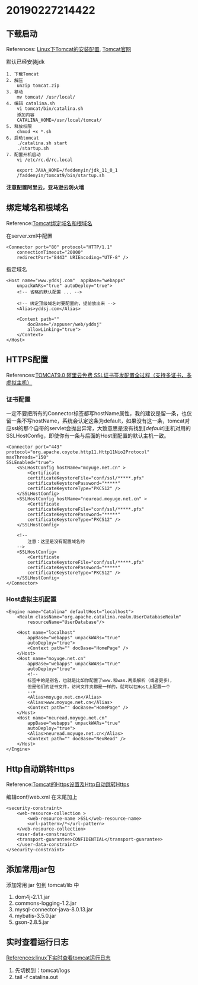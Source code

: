 # 20190227214422
 


## 下载启动
References: [Linux下Tomcat的安装配置](https://blog.csdn.net/zhuying_linux/article/details/6583096), [Tomcat官网](http://tomcat.apache.org/)

默认已经安装jdk
`````
1. 下载Tomcat
2. 解压    
    unzip tomcat.zip
3. 移动    
    mv tomcat/ /usr/local/
4. 编辑 catalina.sh   
    vi tomcat/bin/catalina.sh 
    添加内容
    CATALINA_HOME=/usr/local/tomcat/
5. 释放权限
    chmod +x *.sh
6. 启动tomcat   
    ./catalina.sh start
    ./startup.sh
7. 配置开机启动
    vi /etc/rc.d/rc.local

    export JAVA_HOME=/feddenyin/jdk_11_0_1
    /faddenyin/tomcat9/bin/startup.sh
`````
**注意配置阿里云，亚马逊云防火墙**


## 绑定域名和根域名

Reference:[Tomcat绑定域名和根域名](https://blog.csdn.net/kucoll/article/details/50783493)

在server.xml中配置
`````
<Connector port="80" protocol="HTTP/1.1"
    connectionTimeout="20000"
    redirectPort="8443" URIEncoding="UTF-8" />
`````

指定域名

`````
<Host name="www.yddsj.com"  appBase="webapps"
    unpackWARs="true" autoDeploy="true">
    <!-- 省略的默认配置 ... -->

    <!-- 绑定顶级域名时要配置的，提前放出来 -->
    <Alias>yddsj.com</Alias>

    <Context path="" 
        docBase="/appuser/web/yddsj" 
        allowLinking="true">
    </Context>
</Host>
`````


## HTTPS配置
References:[TOMCAT9.0 阿里云免费 SSL证书签发配置全过程（支持多证书，多虚拟主机）](https://blog.csdn.net/gzj0078/article/details/79419007)
### 证书配置    

一定不要把所有的Connector标签都写hostName属性，我的建议是留一条，也仅留一条不写hostName，系统会认定这条为default，如果没有这一条，tomcat对应ssl的那个自带的servlet会抛出异常，大致意思是没有找到[_default_]主机对用的SSLHostConfig，即使你有一条与后面的Host里配置的默认主机一致。    
`````
<Connector port="443"
protocol="org.apache.coyote.http11.Http11Nio2Protocol"
maxThreads="150"
SSLEnabled="true">
    <SSLHostConfig hostName="moyuge.net.cn" >
        <Certificate 
        certificateKeystoreFile="conf/ssl/*****.pfx"
        certificateKeystorePassword="*****"
        certificateKeystoreType="PKCS12" />
    </SSLHostConfig>
    <SSLHostConfig hostName="neuread.moyuge.net.cn" >
        <Certificate 
        certificateKeystoreFile="conf/ssl/*****.pfx"
        certificateKeystorePassword="*****"
        certificateKeystoreType="PKCS12" />
    </SSLHostConfig>

    <!--
        注意：这里是没有配置域名的
    -->
    <SSLHostConfig>
        <Certificate 
        certificateKeystoreFile="conf/ssl/*****.pfx"
        certificateKeystorePassword="*****"
        certificateKeystoreType="PKCS12" />
    </SSLHostConfig>
</Connector> 
`````

### Host虚拟主机配置

`````
<Engine name="Catalina" defaultHost="localhost">
    <Realm className="org.apache.catalina.realm.UserDatabaseRealm" 
        resourceName="UserDatabase"/>

    <Host name="localhost"  
        appBase="webapps" unpackWARs="true" 
        autoDeploy="true">
        <Context path="" docBase="HomePage" />
    </Host>
    <Host name="moyuge.net.cn"  
        appBase="webapps" unpackWARs="true" 
        autoDeploy="true">
        <!--
        标签中的是别名，也就是比如你配置了www.和was.两条解析（或者更多），
        但是他们的证书文件，访问文件夹都是一样的，就可以在Host上配置一个
        -->
        <Alias>moyuge.net.cn</Alias>
        <Alias>www.moyuge.net.cn</Alias>
        <Context path="" docBase="HomePage" />
    </Host>
    <Host name="neuread.moyuge.net.cn"  
        appBase="webapps" unpackWARs="true" 
        autoDeploy="true">
        <Alias>neuread.moyuge.net.cn</Alias>
        <Context path="" docBase="NeuRead" />
    </Host>
</Engine>
`````
## Http自动跳转Https
Reference:[Tomcat的Https设置及Http自动跳转Https](https://blog.csdn.net/zhangxing52077/article/details/72827770)

编辑conf/web.xml 在末尾加上
`````
<security-constraint>
    <web-resource-collection >
        <web-resource-name >SSL</web-resource-name>
        <url-pattern>/*</url-pattern>
    </web-resource-collection>
    <user-data-constraint>
    <transport-guarantee>CONFIDENTIAL</transport-guarantee>
    </user-data-constraint>
</security-constraint> 
`````

## 添加常用jar包
添加常用 jar 包到 tomcat/lib 中
1. dom4j-2.1.1.jar
1. commons-logging-1.2.jar
1. mysql-connector-java-8.0.13.jar
1. mybatis-3.5.0.jar
1. gson-2.8.5.jar

## 实时查看运行日志
[References:linux下实时查看tomcat运行日志](https://blog.csdn.net/Jay_1989/article/details/52605843)
1. 先切换到：tomcat/logs
1. tail -f catalina.out
